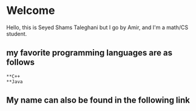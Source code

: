 # Welcome

Hello, this is Seyed Shams Taleghani but I go by Amir, and I'm a math/CS student.

## my favorite programming languages are as follows
```
**C++
**Java
```

## My name can also be found in the following link

